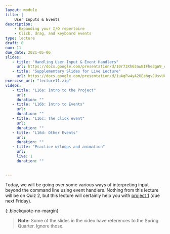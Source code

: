 ```yaml
---
layout: module
title: | 
    User Inputs & Events
description:
    - Expanding your I/O repertoire
    - Click, drag, and keyboard events
type: lecture
draft: 0
num: 11
due_date: 2021-05-06
slides: 
   - title: "Handling User Input & Event Handlers"
     url: https://docs.google.com/presentation/d/10r73Xh63awBIFhe3gW9_csOFTpUu2ZS_9OhNw1Th0uU/edit?usp=sharing
   - title: "Supplementary Slides for Live Lecture"
     url: https://docs.google.com/presentation/d/1uAqFw4yA2UEahgvJUsvUCuiRlIVgZOqGsodwya1xZyg/edit?usp=sharing
exercise_url: "lecture11.zip"
videos:
   - title: "L16a: Intro to the Project"
     url: 
     duration: ""
   - title: "L16b: Intro to Events"
     url: 
     duration: ""
   - title: "L16c: The click event"
     url: 
     duration: ""
   - title: "L16d: Other Events"
     url: 
     duration: ""
   - title: "Practice w/loops and animation"
     url: 
     live: 1
     duration: ""

     
---
```


Today, we will be going over some various ways of interpreting input beyond the command line using event handlers. Nothing from this lecture will be on Quiz 2, but this lecture will certainly help you with [project 1](../assignments/p1) (due next Friday).

{:.blockquote-no-margin}
> **Note:** Some of the slides in the video have references to the Spring Quarter. Ignore those.   